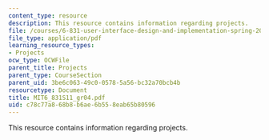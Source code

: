 ```yaml
---
content_type: resource
description: This resource contains information regarding projects.
file: /courses/6-831-user-interface-design-and-implementation-spring-2011/c78c77a868b8b6ae6b558eab65b80596_MIT6_831S11_gr04.pdf
file_type: application/pdf
learning_resource_types:
- Projects
ocw_type: OCWFile
parent_title: Projects
parent_type: CourseSection
parent_uid: 3be6c063-49c0-0578-5a56-bc32a70bcb4b
resourcetype: Document
title: MIT6_831S11_gr04.pdf
uid: c78c77a8-68b8-b6ae-6b55-8eab65b80596
---
```

This resource contains information regarding projects.

